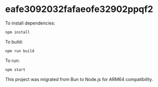 # eafe3092032fafaeofe32902ppqf2

To install dependencies:

```bash
npm install
```

To build:

```bash
npm run build
```

To run:

```bash
npm start
```

This project was migrated from Bun to Node.js for ARM64 compatibility.
